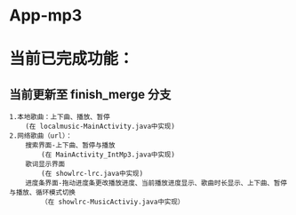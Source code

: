 # App-mp3
当前已完成功能：
======
当前更新至 finish_merge 分支
------
    1.本地歌曲：上下曲、播放、暂停
        (在 localmusic-MainActivity.java中实现)
    2.网络歌曲（url）：
        搜索界面-上下曲、暂停与播放
            (在 MainActivity_IntMp3.java中实现)
        歌词显示界面
            (在 showlrc-lrc.java中实现)
        进度条界面-拖动进度条更改播放进度、当前播放进度显示、歌曲时长显示、上下曲、暂停与播放、循环模式切换
            （在 showlrc-MusicActiviy.java中实现）
